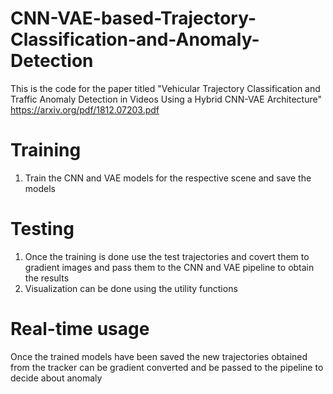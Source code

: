 # CNN-VAE-based-Trajectory-Classification-and-Anomaly-Detection
This is the code for the paper titled "Vehicular Trajectory Classification and Traffic Anomaly Detection in Videos Using a Hybrid CNN-VAE Architecture" https://arxiv.org/pdf/1812.07203.pdf


# Training

1) Train the CNN and VAE models for the respective scene and save the models

# Testing
1) Once the training is done use the test trajectories and covert them to gradient images and pass them to the CNN and VAE pipeline to obtain the results
2) Visualization can be done using the utility functions

# Real-time usage
Once the trained models have been saved the new trajectories obtained from the tracker can be gradient converted and be passed to the pipeline to decide about anomaly 
